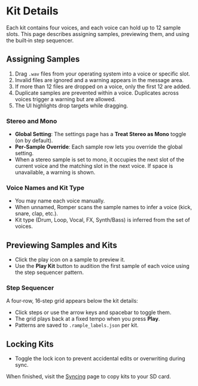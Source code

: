 # Kit Details

Each kit contains four voices, and each voice can hold up to 12 sample slots. This page describes assigning samples, previewing them, and using the built‑in step sequencer.

## Assigning Samples

1. Drag `.wav` files from your operating system into a voice or specific slot.
2. Invalid files are ignored and a warning appears in the message area.
3. If more than 12 files are dropped on a voice, only the first 12 are added.
4. Duplicate samples are prevented within a voice. Duplicates across voices trigger a warning but are allowed.
5. The UI highlights drop targets while dragging.

### Stereo and Mono

- **Global Setting**: The settings page has a **Treat Stereo as Mono** toggle (on by default).
- **Per-Sample Override**: Each sample row lets you override the global setting.
- When a stereo sample is set to mono, it occupies the next slot of the current voice and the matching slot in the next voice. If space is unavailable, a warning is shown.

### Voice Names and Kit Type

- You may name each voice manually.
- When unnamed, Romper scans the sample names to infer a voice (kick, snare, clap, etc.).
- Kit type (Drum, Loop, Vocal, FX, Synth/Bass) is inferred from the set of voices.

## Previewing Samples and Kits

- Click the play icon on a sample to preview it.
- Use the **Play Kit** button to audition the first sample of each voice using the step sequencer pattern.

### Step Sequencer

A four‑row, 16‑step grid appears below the kit details:

- Click steps or use the arrow keys and spacebar to toggle them.
- The grid plays back at a fixed tempo when you press **Play**.
- Patterns are saved to `.rample_labels.json` per kit.

## Locking Kits

- Toggle the lock icon to prevent accidental edits or overwriting during sync.

When finished, visit the [Syncing](./syncing.md) page to copy kits to your SD card.
